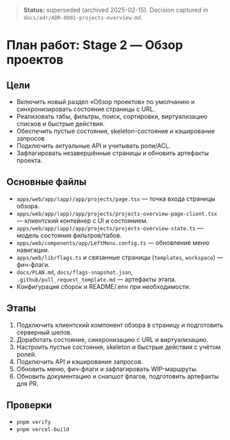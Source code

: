 > **Status:** superseded (archived 2025-02-15). Decision captured in `docs/adr/ADR-0001-projects-overview.md`.

# План работ: Stage 2 — Обзор проектов

## Цели

- Включить новый раздел «Обзор проектов» по умолчанию и синхронизировать состояние страницы с URL.
- Реализовать табы, фильтры, поиск, сортировки, виртуализацию списков и быстрые действия.
- Обеспечить пустые состояния, skeleton-состояние и кэширование запросов.
- Подключить актуальные API и учитывать роли/ACL.
- Зафлагировать незавершённые страницы и обновить артефакты проекта.

## Основные файлы

- `apps/web/app/(app)/app/projects/page.tsx` — точка входа страницы обзора.
- `apps/web/app/(app)/app/projects/projects-overview-page-client.tsx` — клиентский контейнер с UI и состоянием.
- `apps/web/app/(app)/app/projects/projects-overview-state.ts` — модель состояния фильтров/табов.
- `apps/web/components/app/LeftMenu.config.ts` — обновление меню навигации.
- `apps/web/lib/flags.ts` и связанные страницы (`templates`, `workspace`) — фич-флаги.
- `docs/PLAN.md`, `docs/flags-snapshot.json`, `.github/pull_request_template.md` — артефакты этапа.
- Конфигурация сборок и README/.env при необходимости.

## Этапы

1. Подключить клиентский компонент обзора в страницу и подготовить серверный шелов.
2. Доработать состояние, синхронизацию с URL и виртуализацию.
3. Настроить пустые состояния, skeleton и быстрые действия с учётом ролей.
4. Подключить API и кэширование запросов.
5. Обновить меню, фич-флаги и зафлагировать WIP-маршруты.
6. Обновить документацию и снапшот флагов, подготовить артефакты для PR.

## Проверки

- `pnpm verify`
- `pnpm vercel-build`
